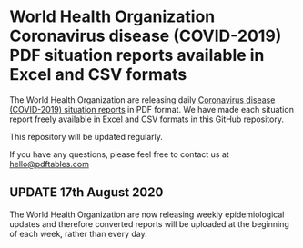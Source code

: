 # World Health Organization Coronavirus disease (COVID-2019) PDF situation reports available in Excel and CSV formats

The World Health Organization are releasing daily [Coronavirus disease (COVID-2019) situation reports](https://www.who.int/emergencies/diseases/novel-coronavirus-2019/situation-reports) in PDF format. We have made each situation report freely available in Excel and CSV formats in this GitHub repository.

This repository will be updated regularly.

If you have any questions, please feel free to contact us at hello@pdftables.com

## UPDATE 17th August 2020

The World Health Organization are now releasing weekly epidemiological updates and therefore converted reports will be uploaded at the beginning of each week, rather than every day. 
